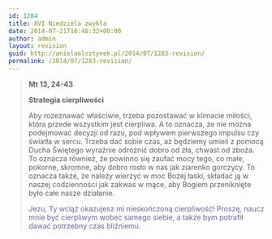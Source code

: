 ```yaml
---
id: 1284
title: XVI Niedziela zwykła
date: 2014-07-21T16:48:32+00:00
author: admin
layout: revision
guid: http://anielaolsztynek.pl/2014/07/1283-revision/
permalink: /2014/07/1283-revision/
---
```

> **Mt 13, 24-43**
> 
> **Strategia cierpliwości**
> 
> Aby rozeznawać właściwie, trzeba pozostawać w klimacie miłości, która przede wszystkim jest cierpliwa. A to oznacza, że nie można podejmować decyzji od razu, pod wpływem pierwszego impulsu czy światła w sercu. Trzeba dać sobie czas, aż będziemy umieli z pomocą Ducha Świętego wyraźnie odróżnić dobro od zła, chwast od zboża. To oznacza również, że powinno się zaufać mocy tego, co małe, pokorne, skromne, aby dobro rosło w nas jak ziarenko gorczycy. To oznacza także, że należy wierzyć w moc Bożej łaski, składać ją w naszej codzienności jak zakwas w mące, aby Bogiem przeniknięte było całe nasze działanie.
> 
> <span style="color: #666699;">Jezu, Ty wciąż okazujesz mi nieskończoną cierpliwość! Proszę, naucz mnie być cierpliwym wobec samego siebie, a także bym potrafił dawać potrzebny czas bliźniemu.</span>